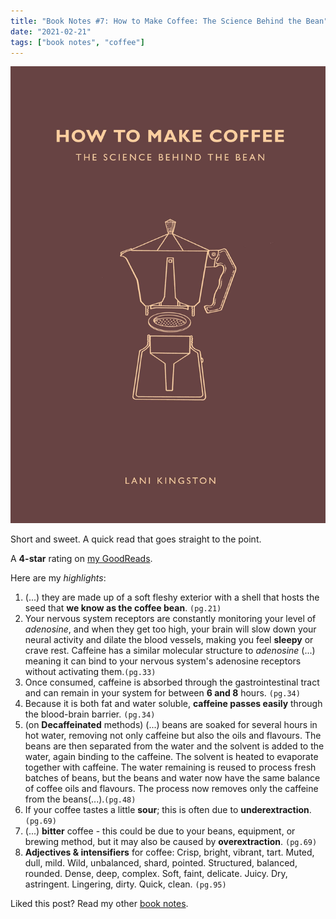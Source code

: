 ```yaml
---
title: "Book Notes #7: How to Make Coffee: The Science Behind the Bean"
date: "2021-02-21"
tags: ["book notes", "coffee"]
---
```


![How to Make Coffee Book Cover](./images/cover.jpeg)

Short and sweet. A quick read that goes straight to the point.

A **4-star** rating on [my GoodReads](https://www.goodreads.com/user/show/3186522-j-pedro-ribeiro).

Here are my _highlights_:

1. (...) they are made up of a soft fleshy exterior with a shell that hosts the seed that **we know as the coffee bean**. `(pg.21)`
1. Your nervous system receptors are constantly monitoring your level of _adenosine_, and when they get too high, your brain will slow down your neural activity and dilate the blood vessels, making you feel **sleepy** or crave rest. Caffeine has a similar molecular structure to _adenosine_ (...) meaning it can bind to your nervous system's adenosine receptors without activating them.`(pg.33)`
1. Once consumed, caffeine is absorbed through the gastrointestinal tract and can remain in your system for between **6 and 8** hours. `(pg.34)`
1. Because it is both fat and water soluble, **caffeine passes easily** through the blood-brain barrier. `(pg.34)`
1. (on **Decaffeinated** methods) (...) beans are soaked for several hours in hot water, removing not only caffeine but also the oils and flavours. The beans are then separated from the water and the solvent is added to the water, again binding to the caffeine. The solvent is heated to evaporate together with caffeine. The water remaining is reused to process fresh batches of beans, but the beans and water now have the same balance of coffee oils and flavours. The process now removes only the caffeine from the beans(...).`(pg.48)`
1. If your coffee tastes a little **sour**; this is often due to **underextraction**. `(pg.69)`
1. (...) **bitter** coffee - this could be due to your beans, equipment, or brewing method, but it may also be caused by **overextraction**. `(pg.69)`
1. **Adjectives & intensifiers** for coffee: Crisp, bright, vibrant, tart. Muted, dull, mild. Wild, unbalanced, shard, pointed. Structured, balanced, rounded. Dense, deep, complex. Soft, faint, delicate. Juicy. Dry, astringent. Lingering, dirty. Quick, clean. `(pg.95)`

Liked this post? Read my other [book notes](https://www.jpedroribeiro.com/tag/book-notes/).
